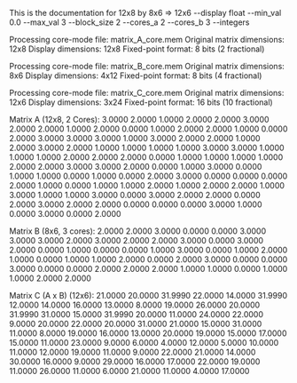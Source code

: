 This is the documentation for 12x8 by 8x6 => 12x6
--display float --min_val 0.0 --max_val 3 --block_size 2 --cores_a 2 --cores_b 3 --integers

Processing core-mode file: matrix_A_core.mem
Original matrix dimensions: 12x8
Display dimensions: 12x8
Fixed-point format: 8 bits (2 fractional)

Processing core-mode file: matrix_B_core.mem
Original matrix dimensions: 8x6
Display dimensions: 4x12
Fixed-point format: 8 bits (4 fractional)

Processing core-mode file: matrix_C_core.mem
Original matrix dimensions: 12x6
Display dimensions: 3x24
Fixed-point format: 16 bits (10 fractional)

Matrix A (12x8, 2 Cores):
3.0000   2.0000   1.0000   2.0000   2.0000   3.0000   2.0000   2.0000
1.0000   2.0000   0.0000   1.0000   2.0000   2.0000   1.0000   0.0000
2.0000   3.0000   3.0000   3.0000   1.0000   3.0000   2.0000   2.0000
1.0000   2.0000   3.0000   2.0000   1.0000   1.0000   1.0000   1.0000
3.0000   3.0000   1.0000   1.0000   1.0000   2.0000   2.0000   2.0000
0.0000   1.0000   1.0000   1.0000   1.0000   2.0000   2.0000   3.0000
3.0000   2.0000   0.0000   1.0000   3.0000   0.0000   1.0000   1.0000
0.0000   1.0000   0.0000   2.0000   3.0000   0.0000   0.0000   0.0000
2.0000   1.0000   0.0000   1.0000   1.0000   2.0000   1.0000   2.0000
2.0000   1.0000   3.0000   1.0000   1.0000   3.0000   0.0000   3.0000
2.0000   2.0000   0.0000   2.0000   3.0000   2.0000   2.0000   0.0000
0.0000   0.0000   3.0000   1.0000   0.0000   3.0000   0.0000   2.0000

Matrix B (8x6, 3 cores):
2.0000   2.0000   3.0000   0.0000   0.0000   3.0000
3.0000   3.0000   2.0000   3.0000   2.0000   2.0000
3.0000   0.0000   3.0000   2.0000   0.0000   1.0000
0.0000   0.0000   1.0000   3.0000   0.0000   1.0000
2.0000   1.0000   0.0000   1.0000   1.0000   2.0000
0.0000   2.0000   3.0000   0.0000   0.0000   3.0000
0.0000   0.0000   2.0000   2.0000   2.0000   1.0000
1.0000   0.0000   1.0000   1.0000   2.0000   2.0000

Matrix C (A x B) (12x6):
21.0000  20.0000  31.9990  22.0000  14.0000  31.9990
12.0000  14.0000  16.0000  13.0000   8.0000  19.0000
26.0000  20.0000  31.9990  31.0000  15.0000  31.9990
20.0000  11.0000  24.0000  22.0000   9.0000  20.0000
22.0000  20.0000  31.0000  21.0000  15.0000  31.0000
11.0000   8.0000  19.0000  16.0000  13.0000  20.0000
19.0000  15.0000  17.0000  15.0000  11.0000  23.0000
9.0000   6.0000   4.0000  12.0000   5.0000  10.0000
11.0000  12.0000  19.0000  11.0000   9.0000  22.0000
21.0000  14.0000  30.0000  16.0000   9.0000  29.0000
16.0000  17.0000  22.0000  19.0000  11.0000  26.0000
11.0000   6.0000  21.0000  11.0000   4.0000  17.0000